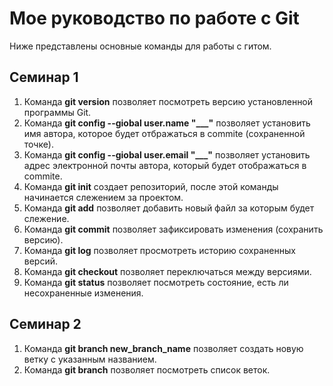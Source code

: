 # Мое руководство по работе с Git
Ниже представлены основные команды для работы с гитом.
## Семинар 1
1. Команда **git version** позволяет посмотреть версию установленной программы Git.
1. Команда **git config --giobal user.name "___"** позволяет установить имя автора, которое будет отбражаться в commite (сохраненной точке).
2. Команда **git config --giobal user.email "___"** позволяет установить адрес электронной почты автора, который будет отображаться в commite.
3. Команда **git init** создает репозиторий, после этой команды начинается слежением за проектом.
4. Команда **git add** позволяет добавить новый файл за которым будет слежение.
5. Команда **git commit** позволяет зафиксировать изменения (сохранить версию).
6. Команда **git log** позволяет просмотреть историю сохраненных версий.
7. Команда **git checkout** позволяет переключаться между версиями.
8. Команда **git status** позволяет посмотреть состояние, есть ли несохраненные изменения.
## Семинар 2
1. Команда **git branch new_branch_name** позволяет создать новую ветку с указанным названием.
2. Команда **git branch** позволяет посмотреть список веток.
